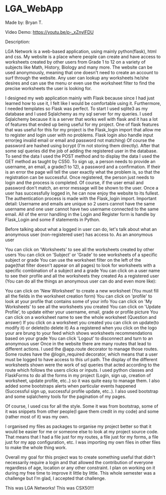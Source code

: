# LGA_WebApp

Made by: Bryan T.

Video Demo: https://youtu.be/p-_xZnylFDU

Description:

LGA Network is a web-based application, using mainly python(flask), html and css. My website is a place where people can create and have access to worksheets created by other users from Grade 1 to 12 on a variety of subjects like Math, History, Biology and many more. The website can be used anonymously, meaning that one doesn't need to create an account to surf through the website. Any user can lookup any worksheets he/she desires and can use the menu or even use the worksheet filter to find the precise worksheets the user is looking for.

I designed my web application mainly with Flask because since I had just learned how to use it, I felt like I would be comfortable using it. Furthermore, I needed templates so Flask was perfect. To start I used sqlite3 as my database and I used Sqlalchemy as my sql server for my queries. I used Sqlalchemy because it is a server that works well with flask and it has a lot of features that ended up being useful for my project. One of flask features that was useful for this for my project is the Flask_login import that allow me to register and login user with no problems. Flask login also handle input error(eg invalid email or email and password not matching) Of course the password are hashed using bcrypt (I'm not storing them directly). After that some sql queries did the job of adding the registered user in the database. To send the data I used the POST method and to display the data I used the GET method as taught by CS50. To sign up, a person needs to provide an username, an email, a grade(1 to 12), a password and a confirmation. If their is an error the page will tell the user exactly what the problem is, so that the registration can be successful. Once registered, the person just needs to login and the process is completed. Of course, if the user email and password don't match, an error message will be shown to the user. Once a user has successfully logged in, he can now enjoy the website to its fullest. The authentication process is made with the Flask_login import. Important detail: Username and emails are unique so 2 users cannot have the same username and one user cannot have two username connected to the same email. All of the error handling in the Login and Register form is handle by Flask_Login and some if statements in Python.

Before talking about what a logged in user can do, let's talk about what an anonymous user (non-registered user) has access to. As an anonymous user

You can click on 'Worksheets' to see all the worksheets created by other users
You can click on 'Subject' or 'Grade' to see worksheets of a specific subject or grade
You can use the worksheet filter on the left of the page(that filter doesn't appear on all pages) to look for worksheets with a specific combination of a subject and a grade
You can click on a user name to see their profile and all the worksheets they created
As a registered user (You can do all the things an anonymous user can do and even more like):

You can click on 'New Worksheet' to create a new worksheet (You must fill all the fields in the worksheet creation form)
You can click on 'profile' to look at your profile that contains some of your info
You can click on 'My Worksheets' to see all the worksheets you created
You can click on 'Update Profile', to update either your username, email, grade or profile picture
You can click on a worksheet name to see the whole worksheet (Question and answer)
If you click on a worksheet you created you can click on update(to modify it) or delete(to delete it)
As a registered when you click on the logo your are brung to your feed which shows worksheets recommendations based on your grade
You can click 'Logout' to disconnect and turn to an anonymous user
Once in the website there are many routes that lead to different actions. I used the @app.route decorator to manage those routes. Some routes have the @login_required decorator, which means that a user must be logged to have access to this url path. The display of the different worksheets shown were the work of sql queries that acted according to the route which follows the users clicks or inputs. I used python classes and FlaskForms to do all the forms in my project (Login, sign up, creation of worksheet, update profile, etc..) so it was quite easy to manage them. I also added some bootstraps alerts when particular events happened (Successful sign up, successful profile update, etc..). I also used bootstrap and some sqlalchemy tools for the pagination of my pages.

Of course, I used css for all the style. Some it was from bootstrap, some of it was snippets from other people(I gave them credit in my code) and some (rather most of it) was my own.

I organised my files as packages to organise my project better so that it would be easier for me or someone else to look at my project source code. That means that I had a file just for my routes, a file just for my forms, a file just for my app configuration, etc. I was importing my own files in other files to make the whole thing work.

Overall my goal for this project was to create something useful that didn't necessarily require a login and that allowed the contribution of everyone regardless of age, location or any other constraint. I plan on working on it during my free time to improve it little by little. This whole semester was a challenge but I'm glad, I accepted that challenge.

This was LGA Networks! This was CSX50!!!
